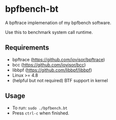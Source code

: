 # bpfbench-bt

A bpftrace implemenation of my bpfbench software.

Use this to benchmark system call runtime.

## Requirements

- bpftrace (https://github.com/iovisor/bpftrace)
- bcc (https://github.com/iovisor/bcc)
- libbpf (https://github.com/libbpf/libbpf)
- Linux >= 4.8
- (helpful but not required) BTF support in kernel

## Usage

- To run: `sudo ./bpfbench.bt`
- Press `ctrl-c` when finished.
